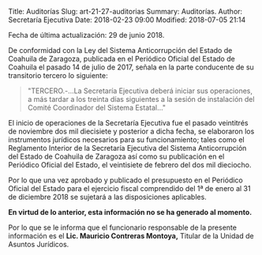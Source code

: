 Title: Auditorías
Slug: art-21-27-auditorias
Summary: Auditorías.
Author: Secretaría Ejecutiva
Date: 2018-02-23 09:00
Modified: 2018-07-05 21:14


Fecha de última actualización: 29 de junio 2018.

De conformidad con la Ley del Sistema Anticorrupción del Estado de
Coahuila de Zaragoza, publicada en el Periódico Oficial del Estado de
Coahuila el pasado 14 de julio de 2017, señala en la parte conducente
de su transitorio tercero lo siguiente:

> "TERCERO.-...La Secretaría Ejecutiva deberá iniciar sus operaciones, a
más tardar a los treinta días siguientes a la sesión de instalación del
Comité Coordinador del Sistema Estatal..."

El inicio de operaciones de la Secretaría Ejecutiva fue el pasado
veintitrés de noviembre dos mil diecisiete y posterior a dicha fecha,
se elaboraron los instrumentos jurídicos necesarios para su
funcionamiento; tales como el Reglamento Interior de la Secretaría
Ejecutiva del Sistema Anticorrupción del Estado de Coahuila de Zaragoza
así como su publicación en el Periódico Oficial del Estado, el
veintisiete de febrero del dos mil dieciocho.

Por lo que una vez aprobado y publicado el presupuesto en el Periódico
Oficial del Estado para el ejercicio fiscal comprendido del 1ª de enero
al 31 de diciembre 2018 se sujetará a las disposiciones aplicables.

**En virtud de lo anterior, esta información no se ha generado al momento.**

Por lo que se le informa que el funcionario responsable de la presente
información es el **Lic. Mauricio Contreras Montoya,** Titular de la Unidad
de Asuntos Jurídicos.
